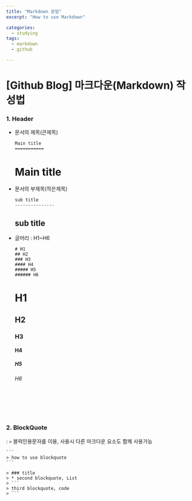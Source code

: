 ```yaml
---
title: "Markdown 문법"
excerpt: "How to use Markdown"

categories:
  - studying
tags:
  - markdown
  - github

---
```


[Github Blog] 마크다운(Markdown) 작성법
===================================

### 1. Header

* 문서의 제목(큰제목)
  
  ```
  Main title
  ===========
  ```
  
  Main title
  ============
  
* 문서의 부제목(작은제목)
  
   ```
   sub title
   ---------------
   ```
   
   sub title
   ------------
   
* 글머리 : H1~H6

  ```
  # H1
  ## H2
  ### H3
  #### H4
  ##### H5
  ###### H6
  ```
  
  # H1
  ## H2
  ### H3
  #### H4
  ##### H5
  ###### H6  
  
  
 &nbsp; 
 ---
 &nbsp;
 
 ### 2. BlockQuote
  : `>`  블럭인용문자를 이용, 사용시 다른 마크다운 요소도 함께 사용가능
  
    ```
    > how to use blockquote
    ```
    
    > ### title
    > * second blockquote, List
    > ```
    > third blockquote, code
    > ```
    
  
  











